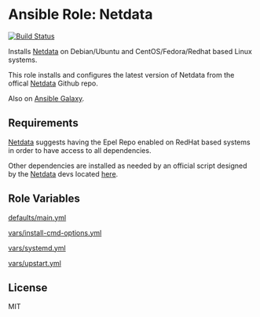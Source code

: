 # Ansible Role: Netdata

[![Build Status](https://travis-ci.org/hwwilliams/ansible-role-netdata.svg?branch=master)](https://travis-ci.org/hwwilliams/ansible-role-netdata)

Installs [Netdata](https://my-netdata.io/) on Debian/Ubuntu and CentOS/Fedora/Redhat based Linux systems.

This role installs and configures the latest version of Netdata from the offical [Netdata](https://github.com/netdata/netdata) Github repo.

Also on [Ansible Galaxy](https://galaxy.ansible.com/hwwilliams/netdata).

## Requirements

[Netdata](https://my-netdata.io/) suggests having the Epel Repo enabled on RedHat based systems in order to have access to all dependencies.

Other dependencies are installed as needed by an official script designed by the [Netdata](https://my-netdata.io/) devs located [here](https://github.com/netdata/netdata-demo-site/blob/master/install-required-packages.sh).

## Role Variables

[defaults/main.yml](defaults/main.yml)

[vars/install-cmd-options.yml](vars/install-cmd-options.yml)

[vars/systemd.yml](vars/systemd.yml)

[vars/upstart.yml](vars/upstart.yml)

## License

MIT
